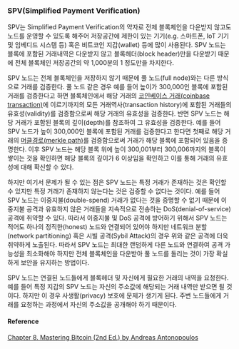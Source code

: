 ### SPV\(Simplified Payment Verification\)

SPV는 Simplified Payment Verification의 약자로 전체 블록체인을 다운받지 않고도 노드를 운영할 수 있도록 해주어 저장공간에 제한이 있는 기기\(e.g. 스마트폰, IoT 기기 및 임베디드 시스템 등\) 혹은 비트코인 지갑\(wallet\) 등에 많이 사용된다. SPV 노드는 블록에 포함된 거래내역은 다운받지 않고 블록헤더\(block header\)만을 다운받기 때문에 전체 블록체인 저장공간의 약 1,000분의 1 정도만을 차지한다.

SPV 노드는 전체 블록체인을 저장하지 않기 때문에 풀 노드\(full node\)와는 다른 방식으로 거래를 검증한다. 풀 노드 같은 경우 예를 들어 높이가 300,000인 블록에 포함된 거래를 검증한다고 하면 블록체인에서 해당 거래의  [코인베이스 거래\(coinbase transaction\)](https://bitcoin.org/en/glossary/coinbase-transaction)에 이르기까지의 모든 거래역사\(transaction history\)에 포함된 거래들의 유효성\(validity\)를 검증함으로써 해당 거래의 유효성을 검증한다. 반면 SPV 노드는 해당 거래가 포함된 블록의 깊이\(depth\)를 참조하여 그 유효성을 검증한다. 예를 들어 SPV 노드가 높이 300,000인 블록에 포함된 거래를 검증한다고 한다면 첫째로 해당 거래의 [머클경로\(merkle path\)](https://bitcoin.stackexchange.com/questions/10479/what-is-the-merkle-root)를 검증함으로써 거래가 해당 블록에 포함되어 있음을 증명한다. 이후 SPV 노드는 해당 블록 위에 높이 300,001부터 300,006까지의 블록이 쌓이는 것을 확인하면 해당 블록의 깊이가 6 이상임을 확인하고 이를 통해 거래의 유효성에 대해 확신할 수 있다.

하지만 여기서 문제가 될 수 있는 점은 SPV 노드는 특정 거래가 존재하는 것은 확인할 수 있지만 특정 거래가 존재하지 않는다는 것은 검증할 수 없다는 것이다. 예를 들어 SPV 노드는 이중지불\(double-spend\) 거래가 없다는 것을 증명할 수 없기 때문에 이중지불 공격과 유효하지 않은 거래들을 지속적으로 전송하는 DoS\(denial-of-service\) 공격에 취약할 수 있다. 따라서 이중지불 및 DoS 공격에 방어하기 위해서 SPV 노드는 적어도 하나의 정직한\(honest\) 노드와 연결되어 있어야 하지만 네트워크 분할\(network partitioning\) 혹은 시빌 공격\(Sybil Attack\)의 경우 위와 같은 공격에 더욱 취약하게 노출된다. 따라서 SPV 노드는 최대한 랜덤하게 다른 노드와 연결하여 공격 가능성을 최소화해야 하지만 전체 블록체인을 다운받아 풀 노드를 돌리는 것이 가장 확실하게 보안을 유지하는 방법이다.

SPV 노드는 연결된 노드들에게 블록헤더 및 자신에게 필요한 거래의 내역을 요청한다. 예를 들어 특정 지갑의 SPV 노드는 자신의 주소값에 해당되는 거래 내역만 받으면 될 것이다. 하지만 이 경우 사생활\(privacy\) 보호에 문제가 생기게 된다. 주변 노드들에게 거래를 요청하는 과정에서 자신의 주소값을 공개해야 하기 때문이다. 

#### Reference

[Chapter 8. Mastering Bitcoin \(2nd Ed.\) by Andreas Antonopoulos](https://github.com/bitcoinbook/bitcoinbook/blob/second_edition/ch08.asciidoc)

